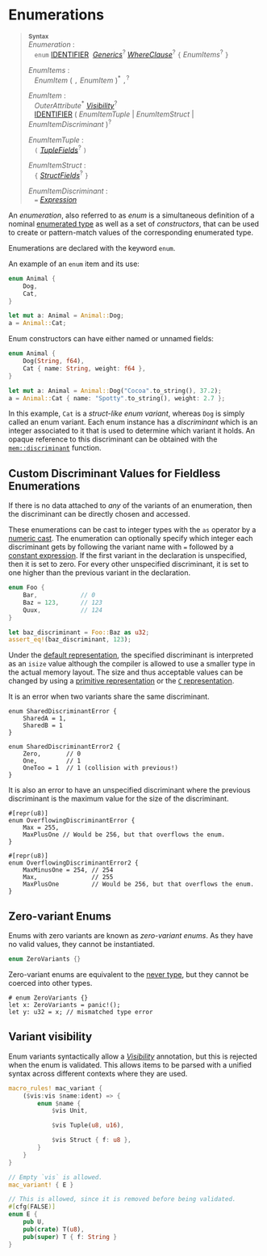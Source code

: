 # Enumerations

> **<sup>Syntax</sup>**\
> _Enumeration_ :\
> &nbsp;&nbsp; `enum`
>    [IDENTIFIER]&nbsp;
>    [_Generics_]<sup>?</sup>
>    [_WhereClause_]<sup>?</sup>
>    `{` _EnumItems_<sup>?</sup> `}`
>
> _EnumItems_ :\
> &nbsp;&nbsp; _EnumItem_ ( `,` _EnumItem_ )<sup>\*</sup> `,`<sup>?</sup>
>
> _EnumItem_ :\
> &nbsp;&nbsp; _OuterAttribute_<sup>\*</sup> [_Visibility_]<sup>?</sup>\
> &nbsp;&nbsp; [IDENTIFIER]&nbsp;( _EnumItemTuple_ | _EnumItemStruct_
>                                | _EnumItemDiscriminant_ )<sup>?</sup>
>
> _EnumItemTuple_ :\
> &nbsp;&nbsp; `(` [_TupleFields_]<sup>?</sup> `)`
>
> _EnumItemStruct_ :\
> &nbsp;&nbsp; `{` [_StructFields_]<sup>?</sup> `}`
>
> _EnumItemDiscriminant_ :\
> &nbsp;&nbsp; `=` [_Expression_]

An *enumeration*, also referred to as *enum* is a simultaneous definition of a
nominal [enumerated type] as well as a set of *constructors*, that can be used
to create or pattern-match values of the corresponding enumerated type.

Enumerations are declared with the keyword `enum`.

An example of an `enum` item and its use:

```rust
enum Animal {
    Dog,
    Cat,
}

let mut a: Animal = Animal::Dog;
a = Animal::Cat;
```

Enum constructors can have either named or unnamed fields:

```rust
enum Animal {
    Dog(String, f64),
    Cat { name: String, weight: f64 },
}

let mut a: Animal = Animal::Dog("Cocoa".to_string(), 37.2);
a = Animal::Cat { name: "Spotty".to_string(), weight: 2.7 };
```

In this example, `Cat` is a _struct-like enum variant_, whereas `Dog` is simply
called an enum variant. Each enum instance has a _discriminant_ which is an
integer associated to it that is used to determine which variant it holds. An
opaque reference to this discriminant can be obtained with the
[`mem::discriminant`] function.

## Custom Discriminant Values for Fieldless Enumerations

If there is no data attached to *any* of the variants of an enumeration,
then the discriminant can be directly chosen and accessed.

These enumerations can be cast to integer types with the `as` operator by a
[numeric cast]. The enumeration can optionally specify which integer each
discriminant gets by following the variant name with `=` followed by a [constant
expression]. If the first variant in the declaration is unspecified, then it is
set to zero. For every other unspecified discriminant, it is set to one higher
than the previous variant in the declaration.

```rust
enum Foo {
    Bar,            // 0
    Baz = 123,      // 123
    Quux,           // 124
}

let baz_discriminant = Foo::Baz as u32;
assert_eq!(baz_discriminant, 123);
```

Under the [default representation], the specified discriminant is interpreted as
an `isize` value although the compiler is allowed to use a smaller type in the
actual memory layout. The size and thus acceptable values can be changed by
using a [primitive representation] or the [`C` representation].

It is an error when two variants share the same discriminant.

```rust,compile_fail
enum SharedDiscriminantError {
    SharedA = 1,
    SharedB = 1
}

enum SharedDiscriminantError2 {
    Zero,       // 0
    One,        // 1
    OneToo = 1  // 1 (collision with previous!)
}
```

It is also an error to have an unspecified discriminant where the previous
discriminant is the maximum value for the size of the discriminant.

```rust,compile_fail
#[repr(u8)]
enum OverflowingDiscriminantError {
    Max = 255,
    MaxPlusOne // Would be 256, but that overflows the enum.
}

#[repr(u8)]
enum OverflowingDiscriminantError2 {
    MaxMinusOne = 254, // 254
    Max,               // 255
    MaxPlusOne         // Would be 256, but that overflows the enum.
}
```

## Zero-variant Enums

Enums with zero variants are known as *zero-variant enums*. As they have
no valid values, they cannot be instantiated.

```rust
enum ZeroVariants {}
```

Zero-variant enums are equivalent to the [never type], but they cannot be
coerced into other types.

```rust,compile_fail
# enum ZeroVariants {}
let x: ZeroVariants = panic!();
let y: u32 = x; // mismatched type error
```

## Variant visibility

Enum variants syntactically allow a [_Visibility_] annotation, but this is
rejected when the enum is validated. This allows items to be parsed with a
unified syntax across different contexts where they are used.

```rust
macro_rules! mac_variant {
    ($vis:vis $name:ident) => {
        enum $name {
            $vis Unit,

            $vis Tuple(u8, u16),

            $vis Struct { f: u8 },
        }
    }
}

// Empty `vis` is allowed.
mac_variant! { E }

// This is allowed, since it is removed before being validated.
#[cfg(FALSE)]
enum E {
    pub U,
    pub(crate) T(u8),
    pub(super) T { f: String }
}
```

[IDENTIFIER]: ../identifiers.md
[_Generics_]: generics.md
[_WhereClause_]: generics.md#where-clauses
[_Expression_]: ../expressions.md
[_TupleFields_]: structs.md
[_StructFields_]: structs.md
[_Visibility_]: ../visibility-and-privacy.md
[enumerated type]: ../types/enum.md
[`mem::discriminant`]: ../../std/mem/fn.discriminant.html
[never type]: ../types/never.md
[numeric cast]: ../expressions/operator-expr.md#semantics
[constant expression]: ../const_eval.md#constant-expressions
[default representation]: ../type-layout.md#the-default-representation
[primitive representation]: ../type-layout.md#primitive-representations
[`C` representation]: ../type-layout.md#the-c-representation
